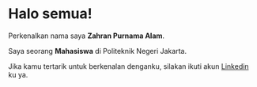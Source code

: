 # Halo semua! 

Perkenalkan nama saya **Zahran Purnama Alam**.<br>

Saya seorang **Mahasiswa** di Politeknik Negeri Jakarta.<br>

Jika kamu tertarik untuk berkenalan denganku, silakan ikuti akun [Linkedin](https://www.linkedin.com/in/zahran-purnama-alam-1141782b1/) ku ya.
